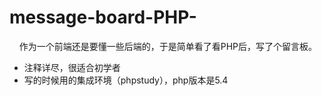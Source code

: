 # message-board-PHP-

&#160;&#160;&#160;&#160;作为一个前端还是要懂一些后端的，于是简单看了看PHP后，写了个留言板。
+ 注释详尽，很适合初学者
+ 写的时候用的集成环境（phpstudy），php版本是5.4
